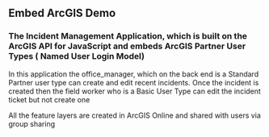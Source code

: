 ## Embed ArcGIS Demo

### The Incident Management Application, which is built on the ArcGIS API for JavaScript and embeds ArcGIS Partner User Types  ( Named User Login Model)

In this application the office_manager, which on the back end is a Standard Partner user type can create and edit recent incidents. Once the incident is created then
the field worker who is a Basic User Type can edit the incident ticket but not create one

All the feature layers are created in ArcGIS Online and shared with users via group sharing



